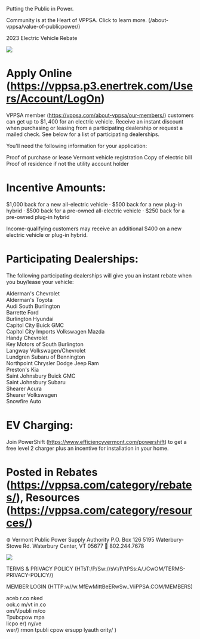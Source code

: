 Putting the Public in Power.  

Community is at the Heart of VPPSA. Click to learn more. (/about-vppsa/value-of-publicpower/)  

2023 Electric Vehicle Rebate  

![](images/85c2df390372f2601bf097fbab3bd7ae66a1c19e49520e7c250c91f31944b3b7.jpg)  

# Apply Online (https://vppsa.p3.enertrek.com/Users/Account/LogOn)  

VPPSA member (https://vppsa.com/about-vppsa/our-members/) customers can get up to $\$1,400$ for an electric vehicle. Receive an instant discount when purchasing or leasing from a participating dealership or request a mailed check. See below for a list of participating dealerships.  

You'll need the following information for your application:  

Proof of purchase or lease Vermont vehicle registration Copy of electric bill   
Proof of residence if not the utility account holder  

# Incentive Amounts:  

\$1,000 back for a new all-electric vehicle · $\$500$ back for a new plug-in hybrid · $\$500$ back for a pre-owned all-electric vehicle · $\$250$ back for a pre-owned plug-in hybrid  

Income-qualifying customers may receive an additional $\$400$ on a new electric vehicle or plug-in hybrid.  

# Participating Dealerships:  

The following participating dealerships will give you an instant rebate when you buy/lease your vehicle:  

Alderman's Chevrolet   
Alderman's Toyota   
Audi South Burlington   
Barrette Ford   
Burlington Hyundai   
Capitol City Buick GMC   
Capitol City Imports Volkswagen Mazda   
Handy Chevrolet   
Key Motors of South Burlington   
Langway Volkswagen/Chevrolet   
Lundgren Subaru of Bennington   
Northpoint Chrysler Dodge Jeep Ram   
Preston's Kia   
Saint Johnsbury Buick GMC   
Saint Johnsbury Subaru   
Shearer Acura   
Shearer Volkswagen   
Snowfire Auto  

# EV Charging:  

Join PowerShift (https://www.efficiencyvermont.com/powershift) to get a free level 2 charger plus an incentive for installation in your home.  

# Posted in Rebates (https://vppsa.com/category/rebates/), Resources (https://vppsa.com/category/resources/)  

$\circledcirc$ Vermont Public Power Supply Authority P.O. Box 126 5195 Waterbury-Stowe Rd. Waterbury Center, VT 05677  802.244.7678  

![](images/91c7ea2613febcd6792cf54c36a1ab80583147009c1d6c3ceb58acd790d81c08.jpg)  

TERMS & PRIVACY POLICY (HTsT:/P/Sw://sV:/P/tPSs:A/./CwOM/TERMS-PRIVACY-POLICY/)  

MEMBER LOGIN (HTTP:w//w.MfEwMittBeERwSw..VliPPSA.COM/MEMBERS)  

aceb r.co nked   
ook.c m/vt in.co   
om/Vpubli m/co   
Tpubcpow mpa   
licpo er) ny/ve   
wer/) rmon tpubli cpow ersupp lyauth ority/ )  